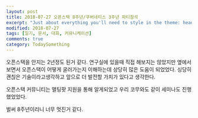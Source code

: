 ```yaml
---
layout: post
title: 2018-07-27 오픈스택 8주년/쿠버네티스 3주년 파티참석
excerpt: "Just about everything you'll need to style in the theme: headings, paragraphs, blockquotes, tables, code blocks, and more."
modified: 2018-07-27
tags: [일기, 문서, 대화, 커뮤니케이션]
comments: true
category: TodaySomething
---
```


오픈스택을 안지는 2년정도 된거 같다. 연구실에 있을때 직접 해보지는 않았지만 옆에서 보면서 오픈스택이 어떻게 굴러가는지 이해하는데 상당히 많은 도움이 되었었다. 싱당히 괜칞은 기술이라고생각하고 앞으로 더 발전할 가치가 있다고 생각한다. 

오픈스택 커뮤니티는 맬팅팟 지원을 통해 알게되었고 우리 코무와도 같이 세미나도 진행했었었다.

벌써 8주년이리니 너무 멋진거 같다.